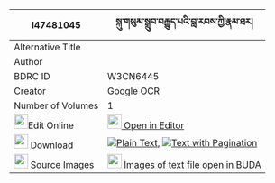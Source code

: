 |I47481045|སྐུ་གསུམ་སྒྲུབ་བརྒྱུད་པའི་བླ་རབས་ཀྱི་རྣམ་ཐར། 
| --- | --- 
|Alternative Title |
|Author | 
|BDRC ID | W3CN6445
|Creator | Google OCR
|Number of Volumes| 1
|<img width="25" src="https://img.icons8.com/color/25/000000/edit-property.png">Edit Online| [<img width="25" src="https://avatars.githubusercontent.com/u/45091458?s=200&v=4"> Open in Editor](http://editor.openpecha.org/I47481045)
|<img width="25" src="https://img.icons8.com/fluent/48/000000/download-2.png"/>  Download | [![](https://img.icons8.com/color/20/000000/txt.png)Plain Text](https://github.com/Openpecha/I47481045/releases/download/v1/kusum_drubgyupa_i_larab_kyi_na_plain_I47481045.zip), [![](https://img.icons8.com/color/20/000000/txt.png)Text with Pagination](https://github.com/Openpecha/I47481045/releases/download/v1/kusum_drubgyupa_i_larab_kyi_na_pages_I47481045.zip)
|<img width="25" src="https://img.icons8.com/plasticine/100/000000/pictures-folder.png"/>  Source Images | [<img width="25" src="https://library.bdrc.io/icons/BUDA-small.svg"> Images of text file open in BUDA](https://library.bdrc.io/show/bdr:W3CN6445)